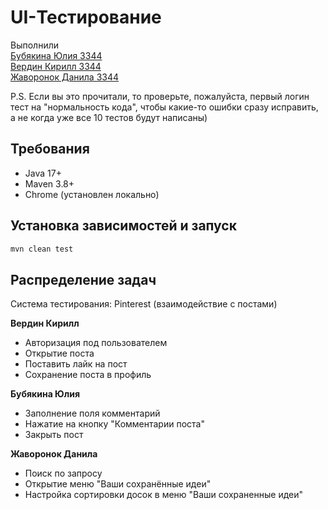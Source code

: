 # UI-Тестирование

Выполнили <br />
[Бубякина Юлия 3344](https://github.com/bubyashek) <br />
[Вердин Кирилл 3344](https://github.com/VerdinKirill) <br />
[Жаворонок Данила 3344](https://github.com/Ledatu) <br />

P.S. Если вы это прочитали, то проверьте, пожалуйста, первый логин тест на "нормальность кода", чтобы какие-то ошибки сразу исправить, а не когда уже все 10 тестов будут написаны)

## Требования

- Java 17+
- Maven 3.8+
- Chrome (установлен локально)

## Установка зависимостей и запуск

```bash
mvn clean test
```

## Распределение задач

Система тестирования: Pinterest (взаимодействие с постами)<br />

**Вердин Кирилл**

* Авторизация под пользователем
* Открытие поста
* Поставить лайк на пост
* Сохранение поста в профиль

**Бубякина Юлия**

* Заполнение поля комментарий
* Нажатие на кнопку "Комментарии поста"
* Закрыть пост

**Жаворонок Данила**

* Поиск по запросу
* Открытие меню "Ваши сохранённые идеи"
* Наcтройка сортировки досок в меню "Ваши сохраненные идеи"
